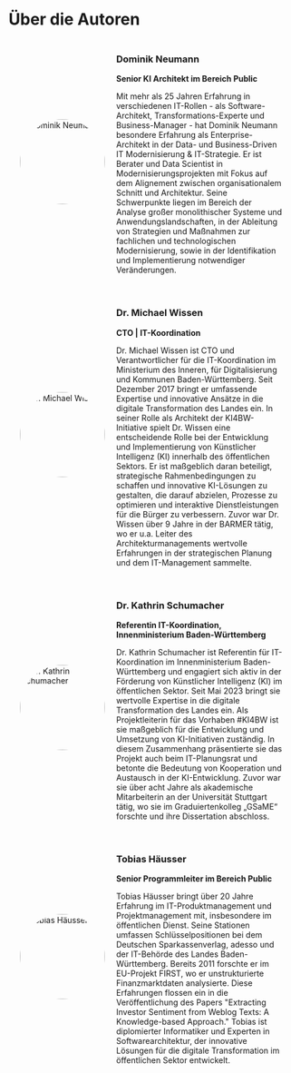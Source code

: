 # Über die Autoren

<div style="margin: 20px; display: flex; align-items: center;">
    <img src="/about/dominik_neumann.jpg" alt="Dominik Neumann" style="width: 150px; height: auto; border-radius: 50%; margin-right: 20px;">
    <div>
        <h3>Dominik Neumann</h3>
        <p><strong>Senior KI Architekt im Bereich Public</strong></p>
        <p>Mit mehr als 25 Jahren Erfahrung in verschiedenen IT-Rollen - als Software-Architekt, Transformations-Experte und Business-Manager - hat Dominik Neumann besondere Erfahrung als Enterprise-Architekt in der Data- und Business-Driven IT Modernisierung & IT-Strategie. Er ist Berater und Data Scientist in Modernisierungsprojekten mit Fokus auf dem Alignement zwischen organisationalem Schnitt und Architektur. Seine Schwerpunkte liegen im Bereich der Analyse großer monolithischer Systeme und Anwendungslandschaften, in der Ableitung von Strategien und Maßnahmen zur fachlichen und technologischen Modernisierung, sowie in der Identifikation und Implementierung notwendiger Veränderungen.</p>
    </div>
</div>

<div style="margin: 20px; display: flex; align-items: center;">
    <img src="/about/dr_michael_wissen.jpg" alt="Dr. Michael Wissen" style="width: 150px; height: auto; border-radius: 50%; margin-right: 20px;">
    <div>
        <h3>Dr. Michael Wissen</h3>
        <p><strong>CTO | IT-Koordination</strong></p>
        <p>Dr. Michael Wissen ist CTO und Verantwortlicher für die IT-Koordination im Ministerium des Inneren, für Digitalisierung und Kommunen Baden-Württemberg. Seit Dezember 2017 bringt er umfassende Expertise und innovative Ansätze in die digitale Transformation des Landes ein. In seiner Rolle als Architekt der KI4BW-Initiative spielt Dr. Wissen eine entscheidende Rolle bei der Entwicklung und Implementierung von Künstlicher Intelligenz (KI) innerhalb des öffentlichen Sektors. Er ist maßgeblich daran beteiligt, strategische Rahmenbedingungen zu schaffen und innovative KI-Lösungen zu gestalten, die darauf abzielen, Prozesse zu optimieren und interaktive Dienstleistungen für die Bürger zu verbessern. Zuvor war Dr. Wissen über 9 Jahre in der BARMER tätig, wo er u.a. Leiter des Architekturmanagements wertvolle Erfahrungen in der strategischen Planung und dem IT-Management sammelte.</p>
    </div>
</div>

<div style="margin: 20px; display: flex; align-items: center;">
    <img src="/about/dr_kathrin_schumacher.jpg" alt="Dr. Kathrin Schumacher" style="width: 150px; height: auto; border-radius: 50%; margin-right: 20px;">
    <div>
        <h3>Dr. Kathrin Schumacher</h3>
        <p><strong>Referentin IT-Koordination, Innenministerium Baden-Württemberg</strong></p>
        <p>Dr. Kathrin Schumacher ist Referentin für IT-Koordination im Innenministerium Baden-Württemberg und engagiert sich aktiv in der Förderung von Künstlicher Intelligenz (KI) im öffentlichen Sektor. Seit Mai 2023 bringt sie wertvolle Expertise in die digitale Transformation des Landes ein. Als Projektleiterin für das Vorhaben #KI4BW ist sie maßgeblich für die Entwicklung und Umsetzung von KI-Initiativen zuständig. In diesem Zusammenhang präsentierte sie das Projekt auch beim IT-Planungsrat und betonte die Bedeutung von Kooperation und Austausch in der KI-Entwicklung. Zuvor war sie über acht Jahre als akademische Mitarbeiterin an der Universität Stuttgart tätig, wo sie im Graduiertenkolleg „GSaME“ forschte und ihre Dissertation abschloss.</p>
    </div>
</div>

<div style="margin: 20px; display: flex; align-items: center;">
    <img src="/about/tobias_haeusser.jpg" alt="Tobias Häusser" style="width: 150px; height: auto; border-radius: 50%; margin-right: 20px;">
    <div>
        <h3>Tobias Häusser</h3>
        <p><strong>Senior Programmleiter im Bereich Public</strong></p>
        <p>Tobias Häusser bringt über 20 Jahre Erfahrung im IT-Produktmanagement und Projektmanagement mit, insbesondere im öffentlichen Dienst. Seine Stationen umfassen Schlüsselpositionen bei dem Deutschen Sparkassenverlag, adesso und der IT-Behörde des Landes Baden-Württemberg. Bereits 2011 forschte er im EU-Projekt FIRST, wo er unstrukturierte Finanzmarktdaten analysierte. Diese Erfahrungen flossen ein in die Veröffentlichung des Papers "Extracting Investor Sentiment from Weblog Texts: A Knowledge-based Approach." Tobias ist diplomierter Informatiker und Experten in Softwarearchitektur, der innovative Lösungen für die digitale Transformation im öffentlichen Sektor entwickelt.</p>
    </div>
</div>